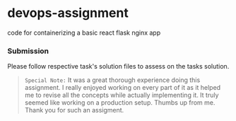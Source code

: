 # devops-assignment
code for containerizing a basic react flask nginx app

### Submission
Please follow respective task's solution files to assess on the tasks solution.

>`Special Note:` It was a great thorough experience doing this assignment. I really enjoyed working on every part of it as it helped me to revise all the concepts while actually implementing it. It truly seemed like working on a production setup. Thumbs up from me. Thank you for such an assigment.
